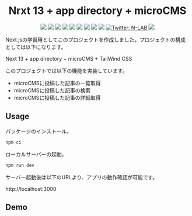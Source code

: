 <h1 align="center">Nrxt 13 + app directory + microCMS</h1>
<p align="center">
  <img src="https://img.shields.io/badge/-Typescript-00bfff.svg?logo=typescript&style=flat">
  <img src="https://img.shields.io/badge/-Next.js-000000.svg?logo=next.js&style=flat">
  <img src="https://img.shields.io/badge/-Node.js-lightyellow.svg?logo=node.js&style=flat">
  <img src="https://img.shields.io/badge/-TailWind CSS-white.svg?logo=tailwind css&style=flat">
  <img src="https://img.shields.io/badge/-ESLint-4B32C3.svg?logo=eslint&style=flat">
  <img src="https://img.shields.io/badge/-Windows-0078D6.svg?logo=windows&style=flat">
  <img src="https://img.shields.io/badge/-Mac-grey.svg?logo=macos&style=flat">
  <img src="https://img.shields.io/badge/-Linux-black.svg?logo=linux&style=flat">
  <img src="https://img.shields.io/badge/-VSCode-007ACC.svg?logo=visualstudiocode&style=flat">
  <a href="https://twitter.com/NL4boratory" target="_blank">
    <img alt="Twitter: N-LAB" src="https://img.shields.io/twitter/follow/NL4boratory.svg?style=social" />
  </a>
  <a href="https://github.com/N-Laboratory" target="_blank">
    <img src="https://img.shields.io/badge/-FollowMyAccount-grey.svg?logo=github&style=flat">
  </a>
</p>

Next.jsの学習用としてこのプロジェクトを作成しました。プロジェクトの構成としては以下になります。

Next 13 + app directory + microCMS + TailWind CSS

このプロジェクトでは以下の機能を実装しています。
* microCMSに投稿した記事の一覧取得
* microCMSに投稿した記事の検索
* microCMSに投稿した記事の詳細取得


## Usage

パッケージのインストール。
```bash
npm ci
```

ローカルサーバーの起動。
```bash
npm run dev
```
サーバー起動後は以下のURLより、アプリの動作確認が可能です。

http://localhost:3000


## Demo